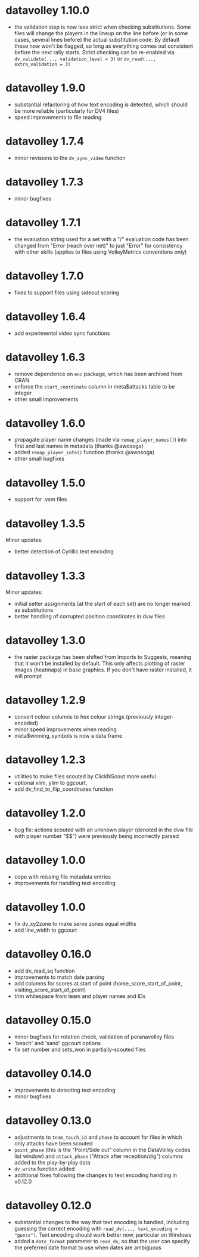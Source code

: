 datavolley 1.10.0
================
- the validation step is now less strict when checking substitutions. Some files will change the players in the lineup on the line before (or in some cases, several lines before) the actual substitution code. By default these now won't be flagged, so long as everything comes out consistent before the next rally starts. Strict checking can be re-enabled via `dv_validate(..., validation_level = 3)` or `dv_read(..., extra_validation = 3)`

datavolley 1.9.0
================
- substantial refactoring of how text encoding is detected, which should be more reliable (particularly for DV4 files)
- speed improvements to file reading

datavolley 1.7.4
================
- minor revisions to the `dv_sync_video` function

datavolley 1.7.3
================
- minor bugfixes

datavolley 1.7.1
================
- the evaluation string used for a set with a "/" evaluation code has been changed from "Error (reach over net)" to just "Error" for consistency with other skills (applies to files using VolleyMetrics conventions only)

datavolley 1.7.0
================
- fixes to support files using sideout scoring

datavolley 1.6.4
================
- add experimental video sync functions

datavolley 1.6.3
================
- remove dependence on `enc` package, which has been archived from CRAN
- enforce the `start_coordinate` column in meta$attacks table to be integer
- other small improvements

datavolley 1.6.0
================
- propagate player name changes (made via `remap_player_names()`) into first and last names in metadata (thanks @awosoga)
- added `remap_player_info()` function (thanks @awosoga)
- other small bugfixes

datavolley 1.5.0
================
- support for .vsm files

datavolley 1.3.5
================
Minor updates:
- better detection of Cyrillic text encoding

datavolley 1.3.3
================
Minor updates:
- initial setter assignments (at the start of each set) are no longer marked as substitutions
- better handling of corrupted position coordinates in dvw files

datavolley 1.3.0
================
- the raster package has been shifted from Imports to Suggests, meaning that it won't be installed by default. This only affects plotting of raster images (heatmaps) in base graphics. If you don't have raster installed, it will prompt

datavolley 1.2.9
=================
- convert colour columns to hex colour strings (previously integer-encoded)
- minor speed improvements when reading
- meta$winning_symbols is now a data frame

datavolley 1.2.3
=================
- utilities to make files scouted by ClickNScout more useful
- optional xlim, ylim to ggcourt,
- add dv_find_to_flip_coordinates function

datavolley 1.2.0
=================
- bug fix: actions scouted with an unknown player (denoted in the dvw file with player number "$$") were previously being incorrectly parsed

datavolley 1.0.0
=================
- cope with missing file metadata entries
- improvements for handling text encoding

datavolley 1.0.0
=================
- fix dv_xy2zone to make serve zones equal widths
- add line_width to ggcourt

datavolley 0.16.0
=================
- add dv_read_sq function
- improvements to match date parsing
- add columns for scores at start of point (home_score_start_of_point, visiting_score_start_of_point)
- trim whitespace from team and player names and IDs

datavolley 0.15.0
=================
- minor bugfixes for rotation check, validation of peranavolley files
- 'beach' and 'sand' ggcourt options
- fix set number and sets_won in partially-scouted files

datavolley 0.14.0
=================
- improvements to detecting text encoding
- minor bugfixes

datavolley 0.13.0
=================
- adjustments to `team_touch_id` and `phase` to account for files in which only attacks have been scouted
- `point_phase` (this is the "Point/Side out" column in the DataVolley codes list window) and `attack_phase` ("Attack after reception/dig") columns added to the play-by-play data
- `dv_write` function added
- additional fixes following the changes to text encoding handling in v0.12.0

datavolley 0.12.0
=================
- substantial changes to the way that text encoding is handled, including guessing the correct encoding with `read_dv(..., text_encoding = "guess")`. Text encoding should work better now, particular on Windows
- added a `date_format` parameter to `read_dv`, so that the user can specify the preferred date format to use when dates are ambiguous

